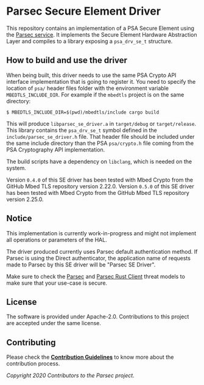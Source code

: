 # Parsec Secure Element Driver

This repository contains an implementation of a PSA Secure Element using the [Parsec
service](https://github.com/parallaxsecond/parsec). It implements the Secure Element Hardware
Abstraction Layer and compiles to a library exposing a `psa_drv_se_t` structure.

## How to build and use the driver

When being built, this driver needs to use the same PSA Crypto API interface implementation that is
going to register it. You need to specify the location of `psa/` header files folder with the
environment variable `MBEDTLS_INCLUDE_DIR`. For example if the `mbedtls` project is on the same
directory:

```
$ MBEDTLS_INCLUDE_DIR=$(pwd)/mbedtls/include cargo build
```

This will produce `libparsec_se_driver.a` in `target/debug` or `target/release`. This library
contains the `psa_drv_se_t` symbol defined in the `include/parsec_se_driver.h` file. That header
file should be included under the same include directory than the PSA `psa/crypto.h` file coming
from the PSA Cryptography API implementation.

The build scripts have a dependency on `libclang`, which is needed on the system.

Version `0.4.0` of this SE driver has been tested with Mbed Crypto from the GitHub Mbed TLS
repository version 2.22.0. Version `0.5.0` of this SE driver has been tested with Mbed Crypto from
the GitHub Mbed TLS repository version 2.25.0.

## Notice

This implementation is currently work-in-progress and might not implement all operations or
parameters of the HAL.

The driver produced currently uses Parsec default authentication method. If Parsec is using the
Direct authenticator, the application name of requests made to Parsec by this SE driver will be
"Parsec SE Driver".

Make sure to check the
[Parsec](https://parallaxsecond.github.io/parsec-book/threat_model/threat_model.html) and [Parsec
Rust
Client](https://parallaxsecond.github.io/parsec-book/threat_model/rust_client_threat_model.html)
threat models to make sure that your use-case is secure.

## License

The software is provided under Apache-2.0. Contributions to this project are accepted under the same
license.

## Contributing

Please check the [**Contribution
Guidelines**](https://parallaxsecond.github.io/parsec-book/contributing.html) to know more about the
contribution process.

*Copyright 2020 Contributors to the Parsec project.*
